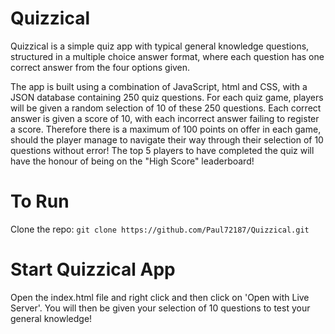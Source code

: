 # Quizzical

Quizzical is a simple quiz app with typical general knowledge questions, structured in a multiple choice answer format, where each question has one correct answer from the four options given.

The app is built using a combination of JavaScript, html and CSS, with a JSON database containing 250 quiz questions. For each quiz game, players will be given a random selection of 10 of these 250 questions. Each correct answer is given a score of 10, with each incorrect answer failing to register a score. Therefore there is a maximum of 100 points on offer in each game, should the player manage to navigate their way through their selection of 10 questions without error! The top 5 players to have completed the quiz will have the honour of being on the "High Score" leaderboard!

# To Run

Clone the repo: `git clone https://github.com/Paul72187/Quizzical.git`

# Start Quizzical App

Open the index.html file and right click and then click on 'Open with Live Server'. You will then be given your selection of 10 questions to test your general knowledge!
